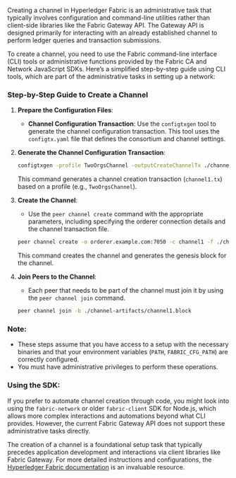 Creating a channel in Hyperledger Fabric is an administrative task that typically involves configuration and command-line utilities rather than client-side libraries like the Fabric Gateway API. The Gateway API is designed primarily for interacting with an already established channel to perform ledger queries and transaction submissions.

To create a channel, you need to use the Fabric command-line interface (CLI) tools or administrative functions provided by the Fabric CA and Network JavaScript SDKs. Here’s a simplified step-by-step guide using CLI tools, which are part of the administrative tasks in setting up a network:

### Step-by-Step Guide to Create a Channel

1. **Prepare the Configuration Files**:
   - **Channel Configuration Transaction**: Use the `configtxgen` tool to generate the channel configuration transaction. This tool uses the `configtx.yaml` file that defines the consortium and channel settings.

2. **Generate the Channel Configuration Transaction**:
   ```bash
   configtxgen -profile TwoOrgsChannel -outputCreateChannelTx ./channel-artifacts/channel1.tx -channelID channel1
   ```
   This command generates a channel creation transaction (`channel1.tx`) based on a profile (e.g., `TwoOrgsChannel`).

3. **Create the Channel**:
   - Use the `peer channel create` command with the appropriate parameters, including specifying the orderer connection details and the channel transaction file.
   ```bash
   peer channel create -o orderer.example.com:7050 -c channel1 -f ./channel-artifacts/channel1.tx --outputBlock ./channel-artifacts/channel1.block --tls --cafile /path/to/orderer/cafile
   ```
   This command creates the channel and generates the genesis block for the channel.

4. **Join Peers to the Channel**:
   - Each peer that needs to be part of the channel must join it by using the `peer channel join` command.
   ```bash
   peer channel join -b ./channel-artifacts/channel1.block
   ```

### Note:
- These steps assume that you have access to a setup with the necessary binaries and that your environment variables (`PATH`, `FABRIC_CFG_PATH`) are correctly configured.
- You must have administrative privileges to perform these operations.

### Using the SDK:
If you prefer to automate channel creation through code, you might look into using the `fabric-network` or older `fabric-client` SDK for Node.js, which allows more complex interactions and automations beyond what CLI provides. However, the current Fabric Gateway API does not support these administrative tasks directly.

The creation of a channel is a foundational setup task that typically precedes application development and interactions via client libraries like Fabric Gateway. For more detailed instructions and configurations, the [Hyperledger Fabric documentation](https://hyperledger-fabric.readthedocs.io) is an invaluable resource.